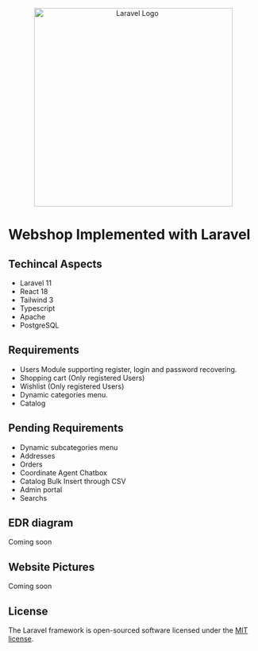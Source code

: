 <p align="center"><a href="https://laravel.com" target="_blank"><img src="https://raw.githubusercontent.com/laravel/art/master/logo-lockup/5%20SVG/2%20CMYK/1%20Full%20Color/laravel-logolockup-cmyk-red.svg" width="400" alt="Laravel Logo"></a></p>

# Webshop Implemented with Laravel

## Techincal Aspects

- Laravel 11
- React 18
- Tailwind 3
- Typescript
- Apache
- PostgreSQL

## Requirements
- Users Module supporting register, login and password recovering.
- Shopping cart (Only registered Users)
- Wishlist (Only registered Users)
- Dynamic categories menu.
- Catalog
  

## Pending Requirements
- Dynamic subcategories menu
- Addresses
- Orders
- Coordinate Agent Chatbox
- Catalog Bulk Insert through CSV
- Admin portal
- Searchs

## EDR diagram

Coming soon

## Website Pictures

Coming soon



## License

The Laravel framework is open-sourced software licensed under the [MIT license](https://opensource.org/licenses/MIT).
